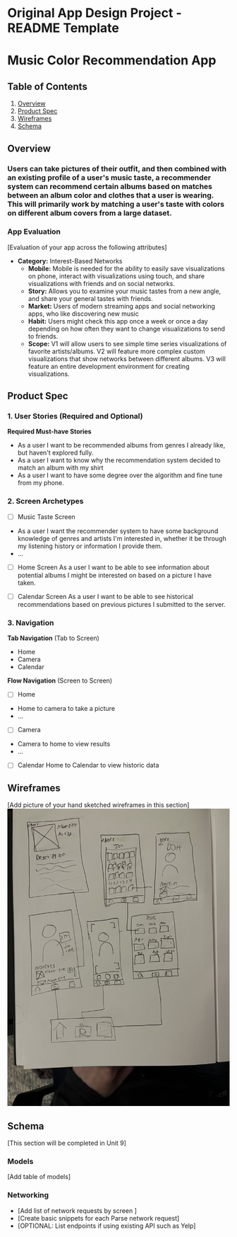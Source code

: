 Original App Design Project - README Template
===

# Music Color Recommendation App

## Table of Contents

1. [Overview](#Overview)
2. [Product Spec](#Product-Spec)
3. [Wireframes](#Wireframes)
4. [Schema](#Schema)

## Overview

### Users can take pictures of their outfit, and then combined with an existing profile of a user's music taste, a recommender system can recommend certain albums based on matches between an album color and clothes that a user is wearing. This will primarily work by matching a user's taste with colors on different album covers from a large dataset.


### App Evaluation

[Evaluation of your app across the following attributes]
- **Category:** Interest-Based Networks
   - **Mobile:** Mobile is needed for the ability to easily save visualizations on phone, interact with visualizations using touch, and share visualizations with friends and on social networks.
   - **Story:** Allows you to examine your music tastes from a new angle, and share your general tastes with friends.
   - **Market:** Users of modern streaming apps and social networking apps, who like discovering new music
   - **Habit:** Users might check this app once a week or once a day depending on how often they want to change visualizations to send to friends.
   - **Scope:** V1 will allow users to see simple time series visualizations of favorite artists/albums. V2 will feature more complex custom visualizations that show networks between different albums. V3 will feature an entire development environment for creating visualizations.

## Product Spec

### 1. User Stories (Required and Optional)

**Required Must-have Stories**

* As a user I want to be recommended albums from genres I already like, but haven't explored fully.
* As a user I want to know why the recommendation system decided to match an album with my shirt
* As a user I want to have some degree over the algorithm and fine tune from my phone.

### 2. Screen Archetypes

- [ ] Music Taste Screen
* As a user I want the recommender system to have some background knowledge of genres and artists I'm interested in, whether it be through my listening history or information I provide them.
* ...
- [ ] Home Screen
    As a user I want to be able to see information about potential albums I might be interested on based on a picture I have taken.
- [ ] Calendar Screen
    As a user I want to be able to see historical recommendations based on previous pictures I submitted to the server.


### 3. Navigation

**Tab Navigation** (Tab to Screen)

*  Home
*  Camera
*  Calendar

**Flow Navigation** (Screen to Screen)

- [ ] Home
* Home to camera to take a picture
* ...
- [ ] Camera
* Camera to home to view results
* ...
- [ ] Calendar
Home to Calendar to view historic data

## Wireframes

[Add picture of your hand sketched wireframes in this section]
<img src="/low-fidelity.jpg" width=600>


## Schema 

[This section will be completed in Unit 9]

### Models

[Add table of models]

### Networking

- [Add list of network requests by screen ]
- [Create basic snippets for each Parse network request]
- [OPTIONAL: List endpoints if using existing API such as Yelp]
